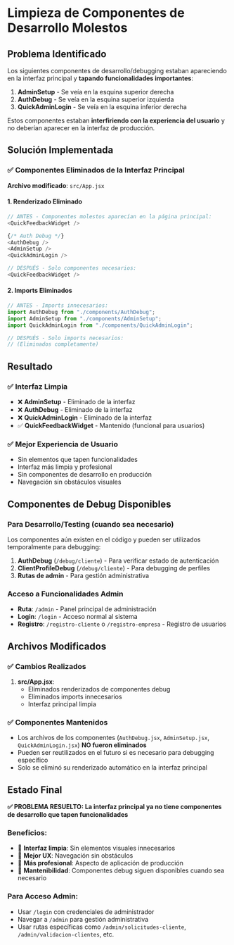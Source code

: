 # Limpieza de Componentes de Desarrollo Molestos

## Problema Identificado

Los siguientes componentes de desarrollo/debugging estaban apareciendo en la interfaz principal y **tapando funcionalidades importantes**:

1. **AdminSetup** - Se veía en la esquina superior derecha
2. **AuthDebug** - Se veía en la esquina superior izquierda  
3. **QuickAdminLogin** - Se veía en la esquina inferior derecha

Estos componentes estaban **interfiriendo con la experiencia del usuario** y no deberían aparecer en la interfaz de producción.

## Solución Implementada

### ✅ Componentes Eliminados de la Interfaz Principal

**Archivo modificado**: `src/App.jsx`

#### 1. Renderizado Eliminado
```javascript
// ANTES - Componentes molestos aparecían en la página principal:
<QuickFeedbackWidget />

{/* Auth Debug */}
<AuthDebug />
<AdminSetup />
<QuickAdminLogin />

// DESPUÉS - Solo componentes necesarios:
<QuickFeedbackWidget />
```

#### 2. Imports Eliminados
```javascript
// ANTES - Imports innecesarios:
import AuthDebug from "./components/AuthDebug";
import AdminSetup from "./components/AdminSetup";
import QuickAdminLogin from "./components/QuickAdminLogin";

// DESPUÉS - Solo imports necesarios:
// (Eliminados completamente)
```

## Resultado

### ✅ Interfaz Limpia
- ❌ **AdminSetup** - Eliminado de la interfaz
- ❌ **AuthDebug** - Eliminado de la interfaz  
- ❌ **QuickAdminLogin** - Eliminado de la interfaz
- ✅ **QuickFeedbackWidget** - Mantenido (funcional para usuarios)

### ✅ Mejor Experiencia de Usuario
- Sin elementos que tapen funcionalidades
- Interfaz más limpia y profesional
- Sin componentes de desarrollo en producción
- Navegación sin obstáculos visuales

## Componentes de Debug Disponibles

### Para Desarrollo/Testing (cuando sea necesario)
Los componentes aún existen en el código y pueden ser utilizados temporalmente para debugging:

1. **AuthDebug** (`/debug/cliente`) - Para verificar estado de autenticación
2. **ClientProfileDebug** (`/debug/cliente`) - Para debugging de perfiles
3. **Rutas de admin** - Para gestión administrativa

### Acceso a Funcionalidades Admin
- **Ruta**: `/admin` - Panel principal de administración
- **Login**: `/login` - Acceso normal al sistema
- **Registro**: `/registro-cliente` o `/registro-empresa` - Registro de usuarios

## Archivos Modificados

### ✅ Cambios Realizados
1. **src/App.jsx**: 
   - Eliminados renderizados de componentes debug
   - Eliminados imports innecesarios
   - Interfaz principal limpia

### ✅ Componentes Mantenidos
- Los archivos de los componentes (`AuthDebug.jsx`, `AdminSetup.jsx`, `QuickAdminLogin.jsx`) **NO fueron eliminados**
- Pueden ser reutilizados en el futuro si es necesario para debugging específico
- Solo se eliminó su renderizado automático en la interfaz principal

## Estado Final

**✅ PROBLEMA RESUELTO: La interfaz principal ya no tiene componentes de desarrollo que tapen funcionalidades**

### Beneficios:
- 🎯 **Interfaz limpia**: Sin elementos visuales innecesarios
- 🚀 **Mejor UX**: Navegación sin obstáculos  
- 💼 **Más profesional**: Aspecto de aplicación de producción
- 🔧 **Mantenibilidad**: Componentes debug siguen disponibles cuando sea necesario

### Para Acceso Admin:
- Usar `/login` con credenciales de administrador
- Navegar a `/admin` para gestión administrativa
- Usar rutas específicas como `/admin/solicitudes-cliente`, `/admin/validacion-clientes`, etc.
